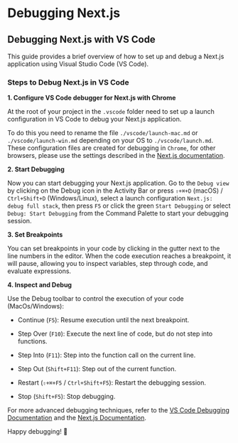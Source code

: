# Debugging Next.js

## Debugging Next.js with VS Code

This guide provides a brief overview of how to set up and debug a Next.js application using Visual Studio Code (VS Code).

### Steps to Debug Next.js in VS Code

__1. Configure VS Code debugger for Next.js with Chrome__

At the root of your project in the `.vscode` folder need to set up a launch configuration in VS Code to debug your Next.js application.

To do this you need to rename the file `./vscode/launch-mac.md` or `./vscode/launch-win.md` depending on your OS to `./vscode/launch.md`. These configuration files are created for debugging in `Chrome`, for other browsers, please use the settings described in the [Next.js documentation](https://nextjs.org/docs/app/building-your-application/configuring/debugging#debugging-with-vs-code).

__2. Start Debugging__

Now you can start debugging your Next.js application. Go to the `Debug view` by clicking on the Debug icon in the Activity Bar or press `⇧+⌘+D` (macOS) / `Ctrl+Shift+D` (Windows/Linux), select a launch configuration `Next.js: debug full stack`, then press `F5` or click the green `Start Debugging` or select `Debug: Start Debugging` from the Command Palette to start your debugging session.

__3. Set Breakpoints__

You can set breakpoints in your code by clicking in the gutter next to the line numbers in the editor. When the code execution reaches a breakpoint, it will pause, allowing you to inspect variables, step through code, and evaluate expressions.

__4. Inspect and Debug__

Use the Debug toolbar to control the execution of your code (MacOs/Windows):

- Continue (`F5`): Resume execution until the next breakpoint.

- Step Over (`F10`): Execute the next line of code, but do not step into functions.

- Step Into (`F11`): Step into the function call on the current line.

- Step Out (`Shift+F11`): Step out of the current function.

- Restart (`⇧+⌘+F5` / `Ctrl+Shift+F5`): Restart the debugging session.

- Stop (`Shift+F5`): Stop debugging.

For more advanced debugging techniques, refer to the [VS Code Debugging Documentation](https://code.visualstudio.com/docs/editor/debugging) and the [Next.js Documentation](https://nextjs.org/docs/app/building-your-application/configuring/debugging).

Happy debugging! 🚀
